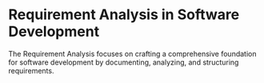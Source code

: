 # Requirement Analysis in Software Development
The Requirement Analysis focuses on crafting a comprehensive foundation for software development by documenting, analyzing, and structuring requirements.
